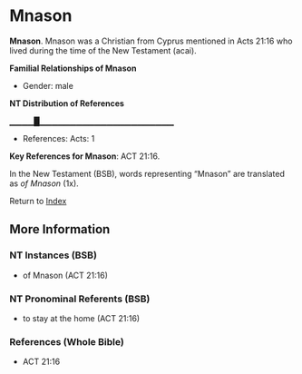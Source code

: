 # Mnason
**Mnason**. 
Mnason was a Christian from Cyprus mentioned in Acts 21:16 who lived during the time of the New Testament (acai). 




**Familial Relationships of Mnason**


* Gender: male


**NT Distribution of References**

▁▁▁▁█▁▁▁▁▁▁▁▁▁▁▁▁▁▁▁▁▁▁▁▁▁▁
* References: Acts: 1



**Key References for Mnason**: 
ACT 21:16. 




In the New Testament (BSB), words representing “Mnason” are translated as 
*of Mnason* (1x). 


Return to [Index](00-Index.md)

## More Information

### NT Instances (BSB)

* of Mnason (ACT 21:16)



### NT Pronominal Referents (BSB)

* to stay at the home (ACT 21:16)



### References (Whole Bible)

* ACT 21:16



